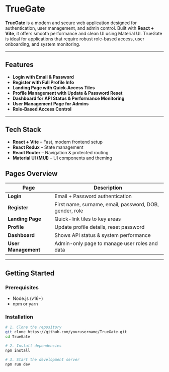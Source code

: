 #  TrueGate

**TrueGate** is a modern and secure web application designed for authentication, user management, and admin control. Built with **React + Vite**, it offers smooth performance and clean UI using Material UI. TrueGate is ideal for applications that require robust role-based access, user onboarding, and system monitoring.

---

##  Features

-  **Login with Email & Password**
-  **Register with Full Profile Info**
-  **Landing Page with Quick-Access Tiles**
-  **Profile Management with Update & Password Reset**
-  **Dashboard for API Status & Performance Monitoring**
-  **User Management Page for Admins**
-  **Role-Based Access Control**

---

##  Tech Stack
- **React + Vite** – Fast, modern frontend setup
- **React Redux** – State management
- **React Router** – Navigation & protected routing
- **Material UI (MUI)** – UI components and theming

##  Pages Overview

| Page | Description |
|------|-------------|
|  **Login** | Email + Password authentication |
|  **Register** | First name, surname, email, password, DOB, gender, role |
|  **Landing Page** | Quick-link tiles to key areas |
|  **Profile** | Update profile details, reset password |
|  **Dashboard** | Shows API status & system performance |
|  **User Management** | Admin-only page to manage user roles and data |

---

##  Getting Started

###  Prerequisites

- Node.js (v16+)
- npm or yarn

###  Installation

```bash
# 1. Clone the repository
git clone https://github.com/yourusername/TrueGate.git
cd TrueGate

# 2. Install dependencies
npm install

# 3. Start the development server
npm run dev

